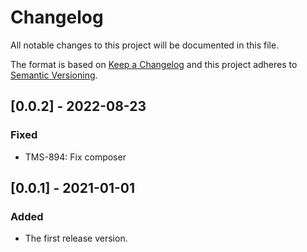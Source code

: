 # Changelog
All notable changes to this project will be documented in this file.

The format is based on [Keep a Changelog][keep-changelog]
and this project adheres to [Semantic Versioning][semver].

## [0.0.2] - 2022-08-23

### Fixed

- TMS-894: Fix composer

## [0.0.1] - 2021-01-01

### Added

- The first release version.


[keep-changelog]: http://keepachangelog.com/en/1.0.0/
[semver]: http://semver.org/spec/v2.0.0.html
